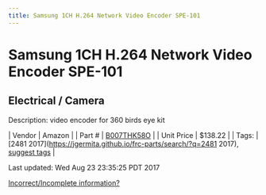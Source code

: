 ```yaml
---
title: Samsung 1CH H.264 Network Video Encoder SPE-101
---
```


# Samsung 1CH H.264 Network Video Encoder SPE-101
## Electrical / Camera
Description: 	video encoder for 360 birds eye kit 

| Vendor | Amazon | 
| Part # | [B007THK58O](https://www.amazon.com/Samsung-H-264-Network-Encoder-SPE-101/dp/B007THK58O/ref=sr_1_1?ie=UTF8&qid=1502467884&sr=8-1&keywords=spe101) | 
| Unit Price | $138.22 | 
| Tags: | [2481 2017](https://jgermita.github.io/frc-parts/search/?q=2481 2017), [suggest tags](https://docs.google.com/forms/d/e/1FAIpQLSeWyY8v3RgOty-MyWmh9U0iivNYN_molChYyS-0U-o-kOAv_g/viewform) | 

Last updated: Wed Aug 23 23:35:25 PDT 2017

 [Incorrect/Incomplete information?](https://docs.google.com/forms/d/e/1FAIpQLSeWyY8v3RgOty-MyWmh9U0iivNYN_molChYyS-0U-o-kOAv_g/viewform)